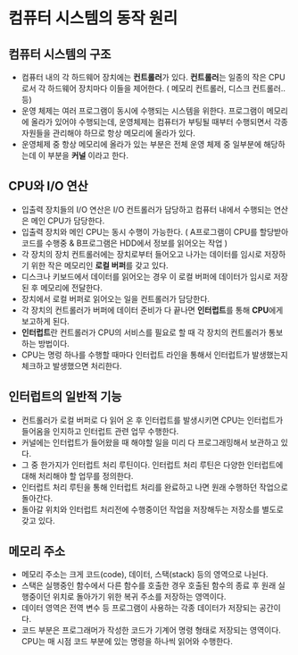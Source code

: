 # 컴퓨터 시스템의 동작 원리

## 컴퓨터 시스템의 구조
- 컴퓨터 내의 각 하드웨어 장치에는 **컨트롤러**가 있다. **컨트롤러**는 일종의 작은 CPU로서 각 하드웨어 장치마다 이들을 제어한다. ( 메모리 컨트롤러, 디스크 컨트롤러.. 등)
- 운영 체제는 여러 프로그램이 동시에 수행되는 시스템을 위한다. 프로그램이 메모리에 올라가 있어야 수행되는데, 운영체제는 컴퓨터가 부팅될 때부터 수행되면서 각종 자원들을 관리해야 하므로 항상 메모리에 올라가 있다. 
- 운영체제 중 항상 메모리에 올라가 있는 부분은 전체 운영 체제 중 일부분에 해당하는데 이 부분을 **커널** 이라고 한다.


## CPU와 I/O 연산
- 입출력 장치들의 I/O 연산은 I/O 컨트롤러가 담당하고 컴퓨터 내에서 수행되는 연산은 메인 CPU가 담당한다.
- 입출력 장치와 메인 CPU는 동시 수행이 가능한다. ( A프로그램이 CPU를 할당받아 코드를 수행중 & B프로그램은 HDD에서 정보를 읽어오는 작업 )
- 각 장치의 장치 컨트롤러에는 장치로부터 들어오고 나가는 데이터를 임시로 저장하기 위한 작은 메모리인 **로컬 버퍼**를 갖고 있다.
- 디스크나 키보드에서 데이터를 읽어오는 경우 이 로컬 버퍼에 데이터가 임시로 저장된 후 메모리에 전달한다.
- 장치에서 로컬 버퍼로 읽어오는 일을 컨트롤러가 담당한다.
- 각 장치의 컨트롤러가 버퍼에 데이터 준비가 다 끝나면 **인터럽트**를 통해 **CPU**에게 보고하게 된다.
- **인터럽트**란 컨트롤러가 CPU의 서비스를 필요로 할 때 각 장치의 컨트롤러가 통보하는 방법이다.
- CPU는 명렁 하나를 수행할 때마다 인터럽트 라인을 통해서 인터럽트가 발생했는지 체크하고 발생했으면 처리한다.


## 인터럽트의 일반적 기능
- 컨트롤러가 로컬 버퍼로 다 읽어 온 후 인터럽트를 발생시키면 CPU는 인터럽트가 들어옴을 인지하고 인터럽트 관련 업무 수행한다.
- 커널에는 인터럽트가 들어왔을 때 해야할 일을 미리 다 프로그래밍해서 보관하고 있다.
- 그 중 한가지가 인터럽트 처리 루틴이다. 인터럽트 처리 루틴은 다양한 인터럽트에 대해 처리해야 할 업무를 정의한다.
- 인터럽트 처리 루틴을 통해 인터럽트 처리를 완료하고 나면 원래 수행하던 작업으로 돌아간다.
- 돌아갈 위치와 인터럽트 처리전에 수행중이던 작업을 저장해두는 저장소를 별도로 갖고 있다.


## 메모리 주소
- 메모리 주소는 크게 코드(code), 데이터, 스택(stack) 등의 영역으로 나뉜다.
- 스택은 실행중인 함수에서 다른 함수를 호출한 경우 호출된 함수의 종료 후 원래 실행중이던 위치로 돌아가기 위한 복귀 주소를 저장하는 영역이다.
- 데이터 영역은 전역 변수 등 프로그램이 사용하는 각종 데이터가 저장되는 공간이다.
- 코드 부분은 프로그래머가 작성한 코드가 기계어 명령 형태로 저장되는 영역이다. CPU는 매 시점 코드 부분에 있는 명령을 하나씩 읽어와 수행한다.